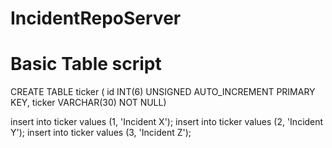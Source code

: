 # IncidentRepoServer


# Basic Table script
CREATE TABLE ticker (
id INT(6) UNSIGNED AUTO_INCREMENT PRIMARY KEY,
ticker VARCHAR(30) NOT NULL)



insert into ticker values (1, 'Incident X');
insert into ticker values (2, 'Incident Y');
insert into ticker values (3, 'Incident Z');
